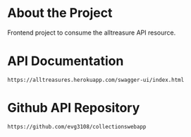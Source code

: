 # About the Project

Frontend project to consume the alltreasure API resource.

# API Documentation

    https://alltreasures.herokuapp.com/swagger-ui/index.html

# Github API Repository

    https://github.com/evg3108/collectionswebapp
